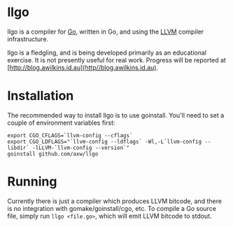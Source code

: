# llgo

llgo is a compiler for [Go](http://golang.org), written in Go, and using the
[LLVM](http://llvm.org) compiler infrastructure.

llgo is a fledgling, and is being developed primarily as an educational
exercise. It is not presently useful for real work. Progress will be reported
at [http://blog.awilkins.id.au](http//blog.awilkins.id.au).

# Installation

The recommended way to install llgo is to use goinstall. You'll need to set a
couple of environment variables first:

    export CGO_CFLAGS=`llvm-config --cflags`
    export CGO_LDFLAGS="`llvm-config --ldflags` -Wl,-L`llvm-config --libdir` -lLLVM-`llvm-config --version`"
    goinstall github.com/axw/llgo

# Running

Currently there is just a compiler which produces LLVM bitcode, and there is no
integration with gomake/goinstall/cgo, etc. To compile a Go source file, simply
run ```llgo <file.go>```, which will emit LLVM bitcode to stdout.
    

